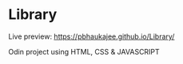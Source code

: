 # Library

Live preview: https://pbhaukajee.github.io/Library/

Odin project using HTML, CSS &amp; JAVASCRIPT
